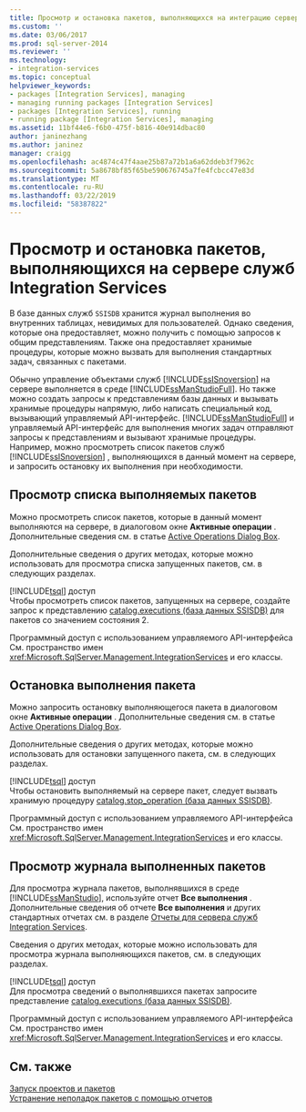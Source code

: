 ```yaml
---
title: Просмотр и остановка пакетов, выполняющихся на интеграцию сервера служб | Документация Майкрософт
ms.custom: ''
ms.date: 03/06/2017
ms.prod: sql-server-2014
ms.reviewer: ''
ms.technology:
- integration-services
ms.topic: conceptual
helpviewer_keywords:
- packages [Integration Services], managing
- managing running packages [Integration Services]
- packages [Integration Services], running
- running package [Integration Services], managing
ms.assetid: 11bf44e6-f6b0-475f-b816-40e914dbac80
author: janinezhang
ms.author: janinez
manager: craigg
ms.openlocfilehash: ac4874c47f4aae25b87a72b1a6a62ddeb3f7962c
ms.sourcegitcommit: 5a8678bf85f65be590676745a7fe4fcbcc47e83d
ms.translationtype: MT
ms.contentlocale: ru-RU
ms.lasthandoff: 03/22/2019
ms.locfileid: "58387822"
---
```

# <a name="viewing-and-stopping-packages-running-on-the-integration-services-server"></a>Просмотр и остановка пакетов, выполняющихся на сервере служб Integration Services
  В базе данных служб `SSISDB` хранится журнал выполнения во внутренних таблицах, невидимых для пользователей. Однако сведения, которые она предоставляет, можно получить с помощью запросов к общим представлениям. Также она предоставляет хранимые процедуры, которые можно вызвать для выполнения стандартных задач, связанных с пакетами.  
  
 Обычно управление объектами служб [!INCLUDE[ssISnoversion](../includes/ssisnoversion-md.md)] на сервере выполняется в среде [!INCLUDE[ssManStudioFull](../includes/ssmanstudiofull-md.md)]. Но также можно создать запросы к представлениям базы данных и вызывать хранимые процедуры напрямую, либо написать специальный код, вызывающий управляемый API-интерфейс. [!INCLUDE[ssManStudioFull](../includes/ssmanstudiofull-md.md)] и управляемый API-интерфейс для выполнения многих задач отправляют запросы к представлениям и вызывают хранимые процедуры. Например, можно просмотреть список пакетов служб [!INCLUDE[ssISnoversion](../includes/ssisnoversion-md.md)] , выполняющихся в данный момент на сервере, и запросить остановку их выполнения при необходимости.  
  
## <a name="viewing-the-list-of-running-packages"></a>Просмотр списка выполняемых пакетов  
 Можно просмотреть список пакетов, которые в данный момент выполняются на сервере, в диалоговом окне **Активные операции** . Дополнительные сведения см. в статье [Active Operations Dialog Box](../../2014/integration-services/active-operations-dialog-box.md).  
  
 Дополнительные сведения о других методах, которые можно использовать для просмотра списка запущенных пакетов, см. в следующих разделах.  
  
 [!INCLUDE[tsql](../includes/tsql-md.md)] доступ  
 Чтобы просмотреть список пакетов, запущенных на сервере, создайте запрос к представлению [catalog.executions (база данных SSISDB)](/sql/integration-services/system-views/catalog-executions-ssisdb-database) для пакетов со значением состояния 2.  
  
 Программный доступ с использованием управляемого API-интерфейса  
 См. пространство имен <xref:Microsoft.SqlServer.Management.IntegrationServices> и его классы.  
  
## <a name="stopping-a-running-package"></a>Остановка выполнения пакета  
 Можно запросить остановку выполняющегося пакета в диалоговом окне **Активные операции** . Дополнительные сведения см. в статье [Active Operations Dialog Box](../../2014/integration-services/active-operations-dialog-box.md).  
  
 Дополнительные сведения о других методах, которые можно использовать для остановки запущенного пакета, см. в следующих разделах.  
  
 [!INCLUDE[tsql](../includes/tsql-md.md)] доступ  
 Чтобы остановить выполняемый на сервере пакет, следует вызвать хранимую процедуру [catalog.stop_operation (база данных SSISDB)](/sql/integration-services/system-stored-procedures/catalog-stop-operation-ssisdb-database).  
  
 Программный доступ с использованием управляемого API-интерфейса  
 См. пространство имен <xref:Microsoft.SqlServer.Management.IntegrationServices> и его классы.  
  
## <a name="viewing-the-history-of-packages-that-have-run"></a>Просмотр журнала выполненных пакетов  
 Для просмотра журнала пакетов, выполнявшихся в среде [!INCLUDE[ssManStudio](../includes/ssmanstudio-md.md)], используйте отчет **Все выполнения** . Дополнительные сведения об отчете **Все выполнения** и других стандартных отчетах см. в разделе [Отчеты для сервера служб Integration Services](../../2014/integration-services/reports-for-the-integration-services-server.md).  
  
 Сведения о других методах, которые можно использовать для просмотра журнала выполняющихся пакетов, см. в следующих разделах.  
  
 [!INCLUDE[tsql](../includes/tsql-md.md)] доступ  
 Для просмотра сведений о выполнявшихся пакетах запросите представление [catalog.executions (база данных SSISDB)](/sql/integration-services/system-views/catalog-executions-ssisdb-database).  
  
 Программный доступ с использованием управляемого API-интерфейса  
 См. пространство имен <xref:Microsoft.SqlServer.Management.IntegrationServices> и его классы.  
  
## <a name="see-also"></a>См. также  
 [Запуск проектов и пакетов](packages/run-integration-services-ssis-packages.md)   
 [Устранение неполадок пакетов с помощью отчетов](troubleshooting/troubleshooting-reports-for-package-execution.md)  
  
  
